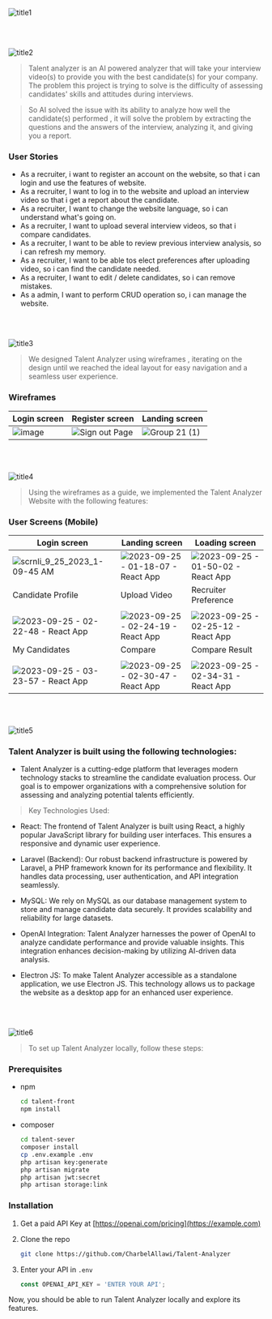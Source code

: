 





![title1](https://github.com/CharbelAllawi/Talent-Analyzer/assets/108435865/cc25e0db-4175-4655-b3ff-1e4d4f50e32e)

<br><br>

<!-- project philosophy -->
![title2](https://github.com/CharbelAllawi/Talent-Analyzer/assets/108435865/59a0d8b4-eef1-4ef5-a55e-b20641a40177)

> Talent analyzer is an AI powered analyzer that will take your interview video(s) to provide you with the best candidate(s) for your company. The problem this project is trying to solve is the difficulty of assessing candidates' skills and attitudes during interviews.

>So AI solved the issue with its ability to analyze how well the candidate(s) performed , it will solve the problem by extracting the questions and the answers of the interview, analyzing it, and giving you a report.

### User Stories
- As a recruiter, i want to register an account on the website, so that i can login and use the features of website.
- As a recruiter, I want to log in to the website and upload an interview video so that i get a report about the candidate.
- As a recruiter, I want to change the website language, so i can understand what's going on.
- As a recruiter, I want to upload several interview videos, so that i compare candidates.
- As a recruiter, I want to be able to review previous interview analysis, so i can refresh my memory.
- As a recruiter, I want to be able tos elect preferences after uploading video, so i can find the candidate needed.
- As a recruiter, I want to edit / delete candidates, so i can remove mistakes.
- As a admin, I want to perform CRUD operation so, i can manage the website.


<br><br>

<!-- Prototyping -->
![title3](https://github.com/CharbelAllawi/Talent-Analyzer/assets/108435865/df41e4b4-083f-47ea-ac16-804bfae13d09)

> We designed Talent Analyzer using wireframes , iterating on the design until we reached the ideal layout for easy navigation and a seamless user experience.

### Wireframes
| Login screen  | Register screen |  Landing screen |
| ---| ---| ---|
|![image](https://github.com/CharbelAllawi/Talent-Analyzer/assets/108435865/ae00f542-8943-421b-ba89-24aaab7d8ff5) |![Sign out Page](https://github.com/CharbelAllawi/Talent-Analyzer/assets/108435865/15a53a72-3290-4116-b06b-5c2907486bf0)|![Group 21 (1)](https://github.com/CharbelAllawi/Talent-Analyzer/assets/108435865/8243de63-a720-4474-ae68-ffdaaed9a82a)|


<br><br>

<!-- Implementation -->
![title4](https://github.com/CharbelAllawi/Talent-Analyzer/assets/108435865/9378b8ed-1fe3-450d-b028-8d650923fb00)

> Using the wireframes as a guide, we implemented the Talent Analyzer Website with the following features:

### User Screens (Mobile)
| Login screen  | Landing screen | Loading screen |
| ---| ---| ---|
| ![scrnli_9_25_2023_1-09-45 AM](https://github.com/CharbelAllawi/Talent-Analyzer/assets/108435865/41b66f91-5120-4614-b1ff-73f005f207e2) |![2023-09-25 - 01-18-07 - React App](https://github.com/CharbelAllawi/Talent-Analyzer/assets/108435865/a098f775-31bb-4cca-9676-7d6b3d4ef436)| ![2023-09-25 - 01-50-02 - React App](https://github.com/CharbelAllawi/Talent-Analyzer/assets/108435865/b2f13a9d-f41e-42a4-9b23-8d7b5340211e)|
| Candidate Profile | Upload Video | Recruiter Preference | AI Result |
| | | | |
| ![2023-09-25 - 02-22-48 - React App](https://github.com/CharbelAllawi/Talent-Analyzer/assets/108435865/77247cb6-196b-48b1-bfdf-614d11a9164f)| ![2023-09-25 - 02-24-19 - React App](https://github.com/CharbelAllawi/Talent-Analyzer/assets/108435865/c788505d-9614-4112-a2ae-5cbebb336a43)|![2023-09-25 - 02-25-12 - React App](https://github.com/CharbelAllawi/Talent-Analyzer/assets/108435865/32144bcf-73b2-4cdb-be35-2b3b10209094)| ![2023-09-25 - 02-26-31 - React App](https://github.com/CharbelAllawi/Talent-Analyzer/assets/108435865/a6ed8d21-18d6-4861-be24-d4445b981ba0)
| My Candidates| Compare | Compare Result | Admin CRUD |
| | | | |
| ![2023-09-25 - 03-23-57 - React App](https://github.com/CharbelAllawi/Talent-Analyzer/assets/108435865/e0ae5bdf-48df-4407-8717-1212339bb636)| ![2023-09-25 - 02-30-47 - React App](https://github.com/CharbelAllawi/Talent-Analyzer/assets/108435865/150dda71-f681-4176-bb30-8acc9cf63094)|![2023-09-25 - 02-34-31 - React App](https://github.com/CharbelAllawi/Talent-Analyzer/assets/108435865/fd58beff-5ffc-403d-96e1-2a8ba3eb8275)| ![2023-09-25 - 02-36-22 - React App](https://github.com/CharbelAllawi/Talent-Analyzer/assets/108435865/ab86e0c3-0a7d-4a66-a029-24779a0de2e0)




<br><br>

<!-- Tech stack -->
![title5](https://github.com/CharbelAllawi/Talent-Analyzer/assets/108435865/3e53eac4-8846-41f2-902b-c7f5c57b7844)
###  Talent Analyzer is built using the following technologies:

- Talent Analyzer is a cutting-edge platform that leverages modern technology stacks to streamline the candidate evaluation process. Our goal is to empower organizations with a comprehensive solution for assessing and analyzing potential talents efficiently.


> Key Technologies Used:
- React: The frontend of Talent Analyzer is built using React, a highly popular JavaScript library for building user interfaces. This ensures a responsive and dynamic user experience.

- Laravel (Backend): Our robust backend infrastructure is powered by Laravel, a PHP framework known for its performance and flexibility. It handles data processing, user authentication, and API integration seamlessly.

- MySQL: We rely on MySQL as our database management system to store and manage candidate data securely. It provides scalability and reliability for large datasets.

- OpenAI Integration: Talent Analyzer harnesses the power of OpenAI to analyze candidate performance and provide valuable insights. This integration enhances decision-making by utilizing AI-driven data analysis.

- Electron JS: To make Talent Analyzer accessible as a standalone application, we use Electron JS. This technology allows us to package the website as a desktop app for an enhanced user experience.

<br><br>

<!-- How to run -->
![title6](https://github.com/CharbelAllawi/Talent-Analyzer/assets/108435865/d1ab7f4f-12eb-4010-bda3-34a1b5ebecca)

> To set up Talent Analyzer locally, follow these steps:

### Prerequisites


* npm
  ```sh
  cd talent-front
  npm install
  ```
* composer
  ```sh
  cd talent-sever    
  composer install
  cp .env.example .env
  php artisan key:generate
  php artisan migrate
  php artisan jwt:secret
  php artisan storage:link

  ```
### Installation



1. Get a paid API Key at [https://openai.com/pricing](https://example.com)
2. Clone the repo
   ```sh
   git clone https://github.com/CharbelAllawi/Talent-Analyzer
   ```

4. Enter your API in `.env`
   ```js
   const OPENAI_API_KEY = 'ENTER YOUR API';
   ```

Now, you should be able to run Talent Analyzer locally and explore its features.
